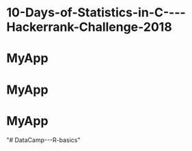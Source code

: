 # 10-Days-of-Statistics-in-C----Hackerrank-Challenge-2018
# MyApp
# MyApp
# MyApp
"# DataCamp---R-basics" 
